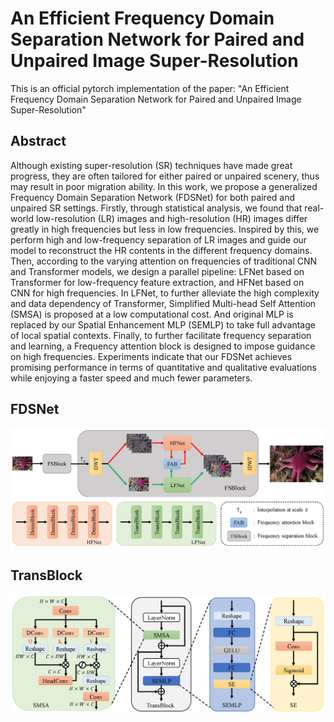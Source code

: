 # An Efficient Frequency Domain Separation Network for Paired and Unpaired Image Super-Resolution
This is an official pytorch implementation of the paper: "An Efficient Frequency Domain Separation Network for Paired and Unpaired Image Super-Resolution"

## Abstract
Although existing super-resolution (SR) techniques have made great progress, they are often tailored for either paired or unpaired scenery, thus may result in poor migration ability. In this work, we propose a generalized Frequency Domain Separation Network (FDSNet) for both paired and unpaired SR settings. Firstly, through statistical analysis, we found that real-world low-resolution (LR) images and high-resolution (HR) images differ greatly in high frequencies but less in low frequencies. Inspired by this, we perform high and low-frequency separation of LR images and guide our model to reconstruct the HR contents in the different frequency domains. Then, according to the varying attention on frequencies of traditional CNN and Transformer models, we design a parallel pipeline: LFNet based on Transformer for low-frequency feature extraction, and HFNet based on CNN for high frequencies. In LFNet, to further alleviate the high complexity and data dependency of Transformer, Simplified Multi-head Self Attention (SMSA) is proposed at a low computational cost. And original MLP is replaced by our Spatial Enhancement MLP (SEMLP) to take full advantage of local spatial contexts. Finally, to further facilitate frequency separation and learning, a Frequency attention block is designed to impose guidance on high frequencies. Experiments indicate that our FDSNet achieves promising performance in terms of quantitative and qualitative evaluations while enjoying a faster speed and much fewer parameters.

## FDSNet
![Image text](https://github.com/HappinessL/FDSNet/blob/main/FDSNet.png)
## TransBlock
![Image text](https://github.com/HappinessL/FDSNet/blob/main/Transformer.png)
